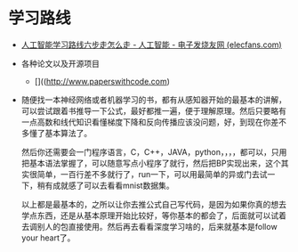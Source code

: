 # 学习路线

- [人工智能学习路线六步走怎么走 - 人工智能 - 电子发烧友网 (elecfans.com)](http://www.elecfans.com/rengongzhineng/986537.html)

- 各种论文以及开源项目
  - []((http://www.paperswithcode.com)
  
- 随便找一本神经网络或者机器学习的书，都有从感知器开始的最基本的讲解，可以尝试跟着书推导一下公式，最好都推一遍，便于理解原理。然后只要略有一点高数和线代知识看懂梯度下降和反向传播应该没问题，好，到现在你差不多懂了基本算法了。

  然后你还需要会一门程序语言，C，C++，JAVA，python，，，，都可以，只用把基本语法掌握了，可以随意写点小程序了就行，然后把BP实现出来，这个其实很简单，一百行差不多就行了，run一下，可以用最简单的异或门去试一下，稍有成就感了可以去看看mnist数据集。

  以上都是最基本的，之所以让你去推公式自己写代码，是因为如果你真的想去学点东西，还是从基本原理开始比较好，等你基本的都会了，后面就可以试着去调别人的包直接使用。然后再去看看深度学习啥的，后来就基本是follow your heart了。


